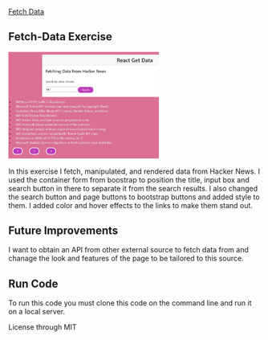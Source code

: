 <a href="https://github.com/TennWilliams/Fetch-Data"> Fetch Data </a>
## Fetch-Data Exercise
<img src="data.jpg" width="300">

In this exercise I fetch, manipulated, and rendered data from Hacker News.  I used the container form from boostrap to position the title, input box and search button in there to separate it from the search results.  I also changed the search button and page buttons to bootstrap buttons and added style to them.  I added color and hover effects to the links to make them stand out.

## Future Improvements
I want to obtain an API from other external source to fetch data from and chanage the look and features of the page to be tailored to this source.

## Run Code
To run this code you must clone this code on the command line and run it on a local server.

License through MIT 
